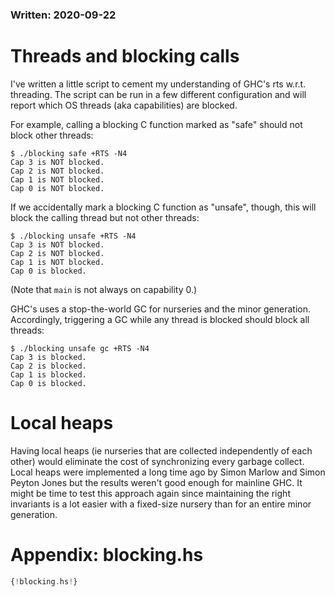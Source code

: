 <h3>Written: 2020-09-22</h3>

# Threads and blocking calls

I've written a little script to cement my understanding of GHC's rts w.r.t. threading. The script can be run
in a few different configuration and will report which OS threads (aka capabilities) are blocked.

For example, calling a blocking C function marked as "safe" should not block other threads:

```
$ ./blocking safe +RTS -N4
Cap 3 is NOT blocked.
Cap 2 is NOT blocked.
Cap 1 is NOT blocked.
Cap 0 is NOT blocked.
```

If we accidentally mark a blocking C function as "unsafe", though, this will block the calling thread but
not other threads:

```
$ ./blocking unsafe +RTS -N4
Cap 3 is NOT blocked.
Cap 2 is NOT blocked.
Cap 1 is NOT blocked.
Cap 0 is blocked.
```

(Note that `main` is not always on capability 0.)

GHC's uses a stop-the-world GC for nurseries and the minor generation. Accordingly, triggering a GC while
any thread is blocked should block all threads:

```
$ ./blocking unsafe gc +RTS -N4
Cap 3 is blocked.
Cap 2 is blocked.
Cap 1 is blocked.
Cap 0 is blocked.
```

# Local heaps

Having local heaps (ie nurseries that are collected independently of each other) would eliminate the cost of
synchronizing every garbage collect. Local heaps were implemented a long time ago by Simon Marlow and Simon
Peyton Jones but the results weren't good enough for mainline GHC. It might be time to test this approach
again since maintaining the right invariants is a lot easier with a fixed-size nursery than for an entire
minor generation.

# Appendix: blocking.hs

```haskell
{!blocking.hs!}
```
